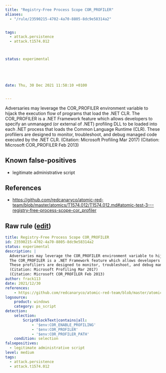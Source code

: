 ```yaml
---
title: "Registry-Free Process Scope COR_PROFILER"
aliases:
  - "/rule/23590215-4702-4a70-8805-8dc9e58314a2"


tags:
  - attack.persistence
  - attack.t1574.012



status: experimental





date: Thu, 30 Dec 2021 11:58:10 +0100


---
```


Adversaries may leverage the COR_PROFILER environment variable to hijack the execution flow of programs that load the .NET CLR.
The COR_PROFILER is a .NET Framework feature which allows developers to specify an unmanaged (or external of .NET) profiling DLL to be loaded into each .NET process that loads the Common Language Runtime (CLR).
These profiliers are designed to monitor, troubleshoot, and debug managed code executed by the .NET CLR.
(Citation: Microsoft Profiling Mar 2017)
(Citation: Microsoft COR_PROFILER Feb 2013) 


<!--more-->


## Known false-positives

* legitimate administrative script



## References

* https://github.com/redcanaryco/atomic-red-team/blob/master/atomics/T1574.012/T1574.012.md#atomic-test-3---registry-free-process-scope-cor_profiler


## Raw rule ([edit](https://github.com/SigmaHQ/sigma/edit/master/rules/windows/powershell/powershell_script/posh_ps_cor_profiler.yml))
```yaml
title: Registry-Free Process Scope COR_PROFILER
id: 23590215-4702-4a70-8805-8dc9e58314a2
status: experimental
description: |
  Adversaries may leverage the COR_PROFILER environment variable to hijack the execution flow of programs that load the .NET CLR.
  The COR_PROFILER is a .NET Framework feature which allows developers to specify an unmanaged (or external of .NET) profiling DLL to be loaded into each .NET process that loads the Common Language Runtime (CLR).
  These profiliers are designed to monitor, troubleshoot, and debug managed code executed by the .NET CLR.
  (Citation: Microsoft Profiling Mar 2017)
  (Citation: Microsoft COR_PROFILER Feb 2013) 
author: frack113
date: 2021/12/30
references:
    - https://github.com/redcanaryco/atomic-red-team/blob/master/atomics/T1574.012/T1574.012.md#atomic-test-3---registry-free-process-scope-cor_profiler
logsource:
    product: windows
    category: ps_script
detection:
    selection:
        ScriptBlockText|contains|all:
            - '$env:COR_ENABLE_PROFILING'
            - '$env:COR_PROFILER'
            - '$env:COR_PROFILER_PATH'
    condition: selection
falsepositives:
  - legitimate administrative script
level: medium
tags:
  - attack.persistence
  - attack.t1574.012

```
